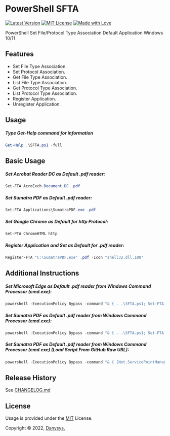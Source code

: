 # PowerShell SFTA

[![Latest Version](https://img.shields.io/badge/Latest-v1.2.0-green.svg)]()
[![MIT License](https://img.shields.io/github/license/mashape/apistatus.svg)]()
[![Made with Love](https://img.shields.io/badge/Made%20with-%E2%9D%A4-red.svg?colorB=11a9f7)]()


PowerShell Set File/Protocol Type Association Default Application Windows 10/11


## Features
* Set File Type Association.
* Set Protocol Association.
* Get File Type Association.
* List File Type Association.
* Get Protocol Type Association.
* List Protocol Type Association.
* Register Application.
* Unregister Application.

## Usage
##### Type Get-Help command for information
```powershell
Get-Help .\SFTA.ps1 -full
```

## Basic Usage

##### Set Acrobat Reader DC as Default .pdf reader:
```powershell
Set-FTA AcroExch.Document.DC .pdf

```

##### Set Sumatra PDF as Default .pdf reader:
```powershell
Set-FTA Applications\SumatraPDF.exe .pdf

```


##### Set Google Chrome as Default for http Protocol:
```powershell
Set-PTA ChromeHTML http

```

##### Register Application and Set as Default for .pdf reader:
```powershell
Register-FTA "C:\SumatraPDF.exe" .pdf -Icon "shell32.dll,100"

```

## Additional Instructions

##### Set Microsoft Edge as Default .pdf reader from Windows Command Processor (cmd.exe):
```powershell
powershell -ExecutionPolicy Bypass -command "& { . .\SFTA.ps1; Set-FTA 'MSEdgePDF' '.pdf' }"

```

##### Set Sumatra PDF as Default .pdf reader from Windows Command Processor (cmd.exe):
```powershell
powershell -ExecutionPolicy Bypass -command "& { . .\SFTA.ps1; Set-FTA 'Applications\SumatraPDF.exe' '.pdf' }"

```

##### Set Sumatra PDF as Default .pdf reader from Windows Command Processor (cmd.exe) (Load Script From GitHub Raw URL):
```powershell
powershell -ExecutionPolicy Bypass -command "& { [Net.ServicePointManager]::SecurityProtocol = [Net.SecurityProtocolType]::Tls12;Invoke-Expression ((New-Object System.Net.WebClient).DownloadString('https://raw.githubusercontent.com/DanysysTeam/PS-SFTA/master/SFTA.ps1'));Set-FTA 'Applications\SumatraPDF.exe' '.pdf' }"

```



## Release History
See [CHANGELOG.md](CHANGELOG.md)


<!-- ## Acknowledgments & Credits -->


## License

Usage is provided under the [MIT](https://choosealicense.com/licenses/mit/) License.

Copyright © 2022, [Danysys.](https://www.danysys.com)